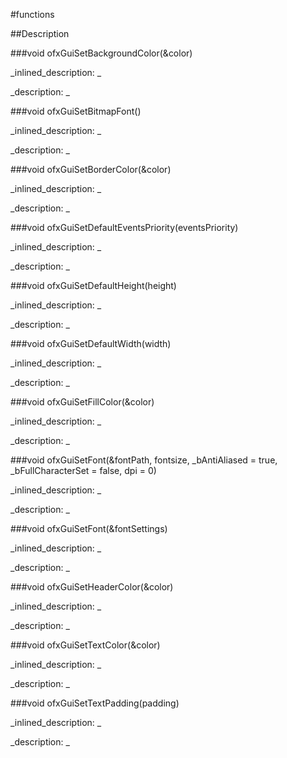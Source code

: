 #functions


<!--
_visible: True_
_advanced: False_
-->

##Description






<!----------------------------------------------------------------------------->

###void ofxGuiSetBackgroundColor(&color)

<!--
_syntax: ofxGuiSetBackgroundColor(&color)_
_name: ofxGuiSetBackgroundColor_
_returns: void_
_returns_description: _
_parameters: const ofColor &color_
_version_started: _
_version_deprecated: _
_summary: _
_constant: False_
_static: False_
_visible: True_
_advanced: False_
-->

_inlined_description: _







_description: _







<!----------------------------------------------------------------------------->

###void ofxGuiSetBitmapFont()

<!--
_syntax: ofxGuiSetBitmapFont()_
_name: ofxGuiSetBitmapFont_
_returns: void_
_returns_description: _
_parameters: _
_version_started: _
_version_deprecated: _
_summary: _
_constant: False_
_static: False_
_visible: True_
_advanced: False_
-->

_inlined_description: _







_description: _







<!----------------------------------------------------------------------------->

###void ofxGuiSetBorderColor(&color)

<!--
_syntax: ofxGuiSetBorderColor(&color)_
_name: ofxGuiSetBorderColor_
_returns: void_
_returns_description: _
_parameters: const ofColor &color_
_version_started: _
_version_deprecated: _
_summary: _
_constant: False_
_static: False_
_visible: True_
_advanced: False_
-->

_inlined_description: _







_description: _







<!----------------------------------------------------------------------------->

###void ofxGuiSetDefaultEventsPriority(eventsPriority)

<!--
_syntax: ofxGuiSetDefaultEventsPriority(eventsPriority)_
_name: ofxGuiSetDefaultEventsPriority_
_returns: void_
_returns_description: _
_parameters: ofEventOrder eventsPriority_
_version_started: 0.10.0_
_version_deprecated: _
_summary: _
_constant: False_
_static: False_
_visible: True_
_advanced: False_
-->

_inlined_description: _







_description: _







<!----------------------------------------------------------------------------->

###void ofxGuiSetDefaultHeight(height)

<!--
_syntax: ofxGuiSetDefaultHeight(height)_
_name: ofxGuiSetDefaultHeight_
_returns: void_
_returns_description: _
_parameters: int height_
_version_started: _
_version_deprecated: _
_summary: _
_constant: False_
_static: False_
_visible: True_
_advanced: False_
-->

_inlined_description: _







_description: _







<!----------------------------------------------------------------------------->

###void ofxGuiSetDefaultWidth(width)

<!--
_syntax: ofxGuiSetDefaultWidth(width)_
_name: ofxGuiSetDefaultWidth_
_returns: void_
_returns_description: _
_parameters: int width_
_version_started: _
_version_deprecated: _
_summary: _
_constant: False_
_static: False_
_visible: True_
_advanced: False_
-->

_inlined_description: _







_description: _







<!----------------------------------------------------------------------------->

###void ofxGuiSetFillColor(&color)

<!--
_syntax: ofxGuiSetFillColor(&color)_
_name: ofxGuiSetFillColor_
_returns: void_
_returns_description: _
_parameters: const ofColor &color_
_version_started: _
_version_deprecated: _
_summary: _
_constant: False_
_static: False_
_visible: True_
_advanced: False_
-->

_inlined_description: _







_description: _







<!----------------------------------------------------------------------------->

###void ofxGuiSetFont(&fontPath, fontsize, _bAntiAliased = true, _bFullCharacterSet = false, dpi = 0)

<!--
_syntax: ofxGuiSetFont(&fontPath, fontsize, _bAntiAliased = true, _bFullCharacterSet = false, dpi = 0)_
_name: ofxGuiSetFont_
_returns: void_
_returns_description: _
_parameters: const string &fontPath, int fontsize, bool _bAntiAliased=true, bool _bFullCharacterSet=true, int dpi=0_
_version_started: _
_version_deprecated: _
_summary: _
_constant: False_
_static: False_
_visible: True_
_advanced: False_
-->

_inlined_description: _







_description: _







<!----------------------------------------------------------------------------->

###void ofxGuiSetFont(&fontSettings)

<!--
_syntax: ofxGuiSetFont(&fontSettings)_
_name: ofxGuiSetFont_
_returns: void_
_returns_description: _
_parameters: const ofTrueTypeFontSettings &fontSettings_
_version_started: 0.10.0_
_version_deprecated: _
_summary: _
_constant: False_
_static: False_
_visible: True_
_advanced: False_
-->

_inlined_description: _







_description: _







<!----------------------------------------------------------------------------->

###void ofxGuiSetHeaderColor(&color)

<!--
_syntax: ofxGuiSetHeaderColor(&color)_
_name: ofxGuiSetHeaderColor_
_returns: void_
_returns_description: _
_parameters: const ofColor &color_
_version_started: _
_version_deprecated: _
_summary: _
_constant: False_
_static: False_
_visible: True_
_advanced: False_
-->

_inlined_description: _







_description: _







<!----------------------------------------------------------------------------->

###void ofxGuiSetTextColor(&color)

<!--
_syntax: ofxGuiSetTextColor(&color)_
_name: ofxGuiSetTextColor_
_returns: void_
_returns_description: _
_parameters: const ofColor &color_
_version_started: _
_version_deprecated: _
_summary: _
_constant: False_
_static: False_
_visible: True_
_advanced: False_
-->

_inlined_description: _







_description: _







<!----------------------------------------------------------------------------->

###void ofxGuiSetTextPadding(padding)

<!--
_syntax: ofxGuiSetTextPadding(padding)_
_name: ofxGuiSetTextPadding_
_returns: void_
_returns_description: _
_parameters: int padding_
_version_started: _
_version_deprecated: _
_summary: _
_constant: False_
_static: False_
_visible: True_
_advanced: False_
-->

_inlined_description: _







_description: _







<!----------------------------------------------------------------------------->

